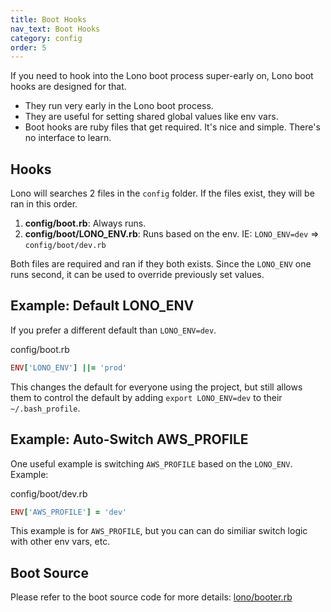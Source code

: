 ```yaml
---
title: Boot Hooks
nav_text: Boot Hooks
category: config
order: 5
---
```


If you need to hook into the Lono boot process super-early on, Lono boot hooks are designed for that.

* They run very early in the Lono boot process.
* They are useful for setting shared global values like env vars.
* Boot hooks are ruby files that get required. It's nice and simple. There's no interface to learn.

## Hooks

Lono will searches 2 files in the `config` folder. If the files exist, they will be ran in this order.

1. **config/boot.rb**: Always runs.
2. **config/boot/LONO_ENV.rb**: Runs based on the env. IE: `LONO_ENV=dev` => `config/boot/dev.rb`

Both files are required and ran if they both exists. Since the `LONO_ENV` one runs second, it can be used to override previously set values.

## Example: Default LONO_ENV

If you prefer a different default than `LONO_ENV=dev`.

config/boot.rb

```ruby
ENV['LONO_ENV'] ||= 'prod'
```

This changes the default for everyone using the project, but still allows them to control the default by adding `export LONO_ENV=dev` to their `~/.bash_profile`.

## Example: Auto-Switch AWS_PROFILE

One useful example is switching `AWS_PROFILE` based on the `LONO_ENV`. Example:

config/boot/dev.rb

```ruby
ENV['AWS_PROFILE'] = 'dev'
```

This example is for `AWS_PROFILE`, but you can can do similiar switch logic with other env vars, etc.

## Boot Source

Please refer to the boot source code for more details: [lono/booter.rb](https://github.com/boltops-tools/lono/blob/master/lib/lono/booter.rb)
